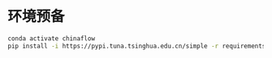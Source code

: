 # 环境预备
``` bash
conda activate chinaflow
pip install -i https://pypi.tuna.tsinghua.edu.cn/simple -r requirements.txt
```
